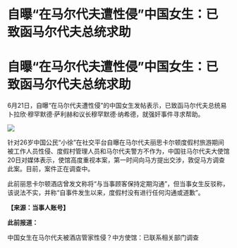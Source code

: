# 自曝“在马尔代夫遭性侵”中国女生：已致函马尔代夫总统求助

# 自曝“在马尔代夫遭性侵”中国女生：已致函马尔代夫总统求助

6月21日，自曝“在马尔代夫遭性侵”的中国女生发帖表示，已致函马尔代夫总统易卜拉欣·穆罕默德·萨利赫和议长穆罕默德·纳希德，就强奸事件寻求帮助。

![](https://inews.gtimg.com/om_bt/OJMqdI0PGx8wnQ55IDC6qQa0M5zAXHHr2bIyEVxmrxfDQAA/1000)

针对26岁中国公民“小徐”在社交平台自曝在马尔代夫丽思卡尔顿度假村旅游期间被工作人员性侵、度假村管理人员和马尔代夫警方不作为，中国驻马尔代夫大使馆20日对媒体表示，使馆高度重视本案，第一时间向马方提出交涉，敦促马方调查此案。目前，案件正在调查中。

此前丽思卡尔顿酒店曾发文称将“与当事顾客保持定期沟通”，但当事女生反驳称，该说法不实，并称“自事件发生以来，度假村没有进行任何沟通或道歉”。

**【来源：当事人账号】**

**此前报道：**

中国女生在马尔代夫被酒店管家性侵？中方使馆：已联系相关部门调查


